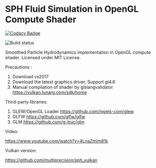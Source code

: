 # SPH Fluid Simulation in OpenGL Compute Shader

[![Codacy Badge](https://api.codacy.com/project/badge/Grade/ab9154c74b804082a0818255b11be93e)](https://app.codacy.com/app/multiprecision/sph_opengl?utm_source=github.com&utm_medium=referral&utm_content=multiprecision/sph_opengl&utm_campaign=Badge_Grade_Dashboard)

![Build status](https://ci.appveyor.com/api/projects/status/bdmh929h1m7ir32l/branch/master?svg=true)

Smoothed Particle Hydrodynamics implementation in OpenGL compute shader.
Licensed under MIT License.

Precautions :
1. Download vs2017
2. Download the latest graphics driver, Support gl4.6
3. Manual compilation of shader by glslangvalidator https://vulkan.lunarg.com/sdk/home

Third-party libraries:

1. GLEW/OpenGL Loader https://github.com/nigels-com/glew
2. GLFW https://github.com/glfw/glfw
3. GLM https://github.com/g-truc/glm

Video:

https://www.youtube.com/watch?v=4LnaZmim81k

Vulkan version:

https://github.com/multiprecision/sph_vulkan

